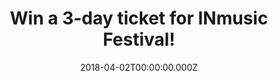 ---
campaign-uuid: "c-a60a1189-342b-4ca8-ae3a-34305390932a"
type: "Preview"
category: "Competition"
date: "2018-04-02T00:00:00.000Z"
end-date: "2018-04-20T00:00:00.000Z"
disable-form: false
is_promoted: false
has_entry_page: true
title: "Win a 3-day ticket for INmusic Festival!"
competition-description: "Fans of Nick Cave, The Bad Seeds, Queens of the Stone Age,\
  \ The Kills and St.Vincent get ready because your summer starts here! We’ve been\
  \ lucky enough to get our hands on tickets to the coveted INmusic Festival and they’\
  re up for grabs for 2 very lucky NME readers!"
hero-header: "Win a 3-day ticket for INmusic Festival!"
hero-subheader: "Win a 3-day festival and 7-day camping ticket for INmusic Festival\
  \ in Zagreb, Croatia taking place from June 25th – 27th 2018!"
terms-confirmation: "N/A"
banner-img: "https://assets.expresslyapp.com/asset-266a833d-60c6-40fc-ade8-c8341d857d90.jpg"
logo-left-href: "http://www.nme.com/"
logo-left-image: "https://assets.expresslyapp.com/asset-1abf3812-8775-4933-b996-9d01aa1427e1.jpg"
logo-left-title: "NME"
bg-image-hero: "https://assets.expresslyapp.com/asset-480d9801-1541-49ce-a2b9-bbf0504a3ece.jpg"
bg-image-first: "https://assets.expresslyapp.com/asset-cee651bd-125c-40a9-9679-ad298bf18257.jpg"
bg-image-second: "https://assets.expresslyapp.com/asset-5ab957f4-1c97-467d-835d-0167e2ff57d2.jpg"
bg-image-third: "https://assets.expresslyapp.com/asset-989e0c67-c5d3-429b-8873-6480d44275f0.jpg"
section1-content: "What better way to kick off the summer in style than with an amazing\
  \ festival and camping tickets to the 13th INmusic Festival in the beautiful Zagreb,\
  \ Croatia? Spanning three beautiful islands in the middle of Lake Jarun, Zagreb,\
  \ you’ll be spoilt to find a more idyllic location to enjoy your favourite bands!"
section2-content: "<p>The line-up is packed to hilt with bands not to be missed live,\
  \ from pioneering new artists to rock legends.</p> \r\n<p>Kicking off the headliners\
  \ are the Villians Josh Homme and the gang, Queens of Stone Age, bringing back their\
  \ Californian desert grooves with over 20 million album sales worldwide! Alice In\
  \ Chains or the acclaimed Indie band Interpol’s Croatian debut and many, many more!</p>"
section3-content: "<p>INmusic offers something for everyone. An array of the best\
  \ Indie rock bands on the planet, sunshine, a picturesque location and activities\
  \ like swimming, yoga and sports. Hardcore campers lay back and relax with the lakeside\
  \ camping on two of the islands that are equipped with Wi-Fi, showers and beaches!\
  \ Camping has never looked so good!</p>\r\n<p>If you are over 16, complete the form\
  \ below to be in with a chance to rock out with INmusic in Croatia!</p>\r\n<p>Good\
  \ luck!</p>"
entry-title: "Win a 3-day ticket for INmusic Festival!"
entry-content: "<p>Enter the draw to win a 3-day ticket for INmusic Festival by completing\
  \ the form below before 23:59 on 20 April 2018.</p>"
has-winner: false
prize-description: "A 3-day festival and 7-day camping ticket to INmusic festival,\
  \ Lake Jarun, Zagreb on 25th-27th June 2018"
special-conditions: "This competition is run in conjunction with Time Inc UK and these\
  \ special Terms and Conditions apply:\r\n<a href=\"https://aaa.nme.com/etc/INMusic_TsCs.pdf\"\
  > INmusic Festival Terms & Conditions </a>"
---
